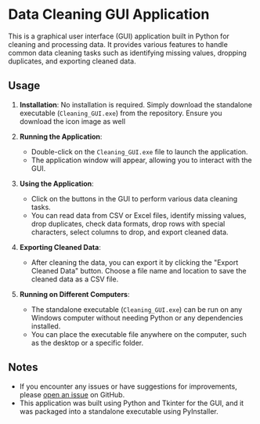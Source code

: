 # Data Cleaning GUI Application

This is a graphical user interface (GUI) application built in Python for cleaning and processing data. It provides various features to handle common data cleaning tasks such as identifying missing values, dropping duplicates, and exporting cleaned data.

## Usage

1. **Installation**: No installation is required. Simply download the standalone executable (`Cleaning_GUI.exe`) from the repository. Ensure you download the icon image as well

2. **Running the Application**:
   - Double-click on the `Cleaning_GUI.exe` file to launch the application.
   - The application window will appear, allowing you to interact with the GUI.

3. **Using the Application**:
   - Click on the buttons in the GUI to perform various data cleaning tasks.
   - You can read data from CSV or Excel files, identify missing values, drop duplicates, check data formats, drop rows with special characters, select columns to drop, and export cleaned data.

4. **Exporting Cleaned Data**:
   - After cleaning the data, you can export it by clicking the "Export Cleaned Data" button. Choose a file name and location to save the cleaned data as a CSV file.

5. **Running on Different Computers**:
   - The standalone executable (`Cleaning_GUI.exe`) can be run on any Windows computer without needing Python or any dependencies installed.
   - You can place the executable file anywhere on the computer, such as the desktop or a specific folder.

## Notes
- If you encounter any issues or have suggestions for improvements, please [open an issue](link_to_issues) on GitHub.
- This application was built using Python and Tkinter for the GUI, and it was packaged into a standalone executable using PyInstaller. 

